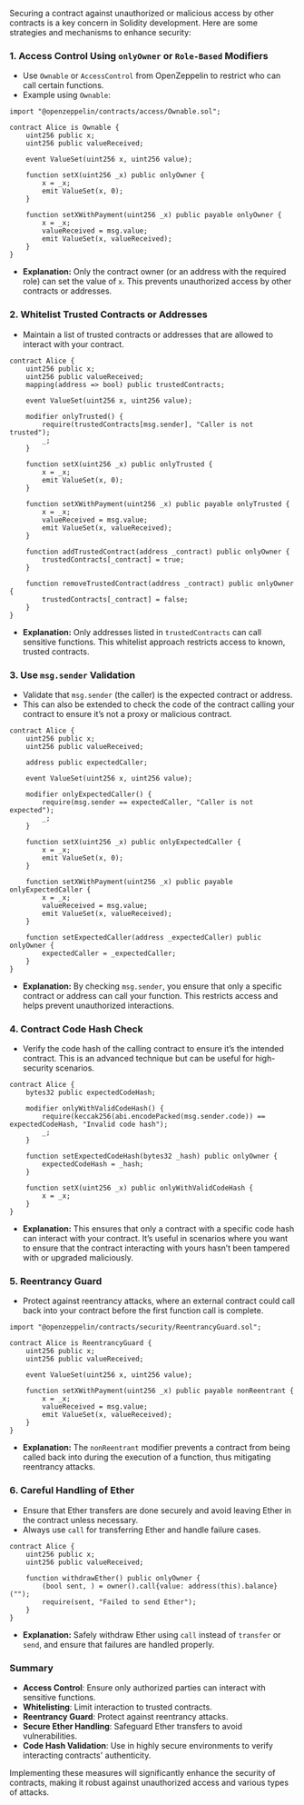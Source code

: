 Securing a contract against unauthorized or malicious access by other contracts is a key concern in Solidity development. Here are some strategies and mechanisms to enhance security:

### 1. **Access Control Using `onlyOwner` or `Role-Based` Modifiers**

- Use `Ownable` or `AccessControl` from OpenZeppelin to restrict who can call certain functions.
- Example using `Ownable`:

```solidity
import "@openzeppelin/contracts/access/Ownable.sol";

contract Alice is Ownable {
    uint256 public x;
    uint256 public valueReceived;

    event ValueSet(uint256 x, uint256 value);

    function setX(uint256 _x) public onlyOwner {
        x = _x;
        emit ValueSet(x, 0);
    }

    function setXWithPayment(uint256 _x) public payable onlyOwner {
        x = _x;
        valueReceived = msg.value;
        emit ValueSet(x, valueReceived);
    }
}
```

- **Explanation:** Only the contract owner (or an address with the required role) can set the value of `x`. This prevents unauthorized access by other contracts or addresses.

### 2. **Whitelist Trusted Contracts or Addresses**

- Maintain a list of trusted contracts or addresses that are allowed to interact with your contract.

```solidity
contract Alice {
    uint256 public x;
    uint256 public valueReceived;
    mapping(address => bool) public trustedContracts;

    event ValueSet(uint256 x, uint256 value);

    modifier onlyTrusted() {
        require(trustedContracts[msg.sender], "Caller is not trusted");
        _;
    }

    function setX(uint256 _x) public onlyTrusted {
        x = _x;
        emit ValueSet(x, 0);
    }

    function setXWithPayment(uint256 _x) public payable onlyTrusted {
        x = _x;
        valueReceived = msg.value;
        emit ValueSet(x, valueReceived);
    }

    function addTrustedContract(address _contract) public onlyOwner {
        trustedContracts[_contract] = true;
    }

    function removeTrustedContract(address _contract) public onlyOwner {
        trustedContracts[_contract] = false;
    }
}
```

- **Explanation:** Only addresses listed in `trustedContracts` can call sensitive functions. This whitelist approach restricts access to known, trusted contracts.

### 3. **Use `msg.sender` Validation**

- Validate that `msg.sender` (the caller) is the expected contract or address.
- This can also be extended to check the code of the contract calling your contract to ensure it’s not a proxy or malicious contract.

```solidity
contract Alice {
    uint256 public x;
    uint256 public valueReceived;

    address public expectedCaller;

    event ValueSet(uint256 x, uint256 value);

    modifier onlyExpectedCaller() {
        require(msg.sender == expectedCaller, "Caller is not expected");
        _;
    }

    function setX(uint256 _x) public onlyExpectedCaller {
        x = _x;
        emit ValueSet(x, 0);
    }

    function setXWithPayment(uint256 _x) public payable onlyExpectedCaller {
        x = _x;
        valueReceived = msg.value;
        emit ValueSet(x, valueReceived);
    }

    function setExpectedCaller(address _expectedCaller) public onlyOwner {
        expectedCaller = _expectedCaller;
    }
}
```

- **Explanation:** By checking `msg.sender`, you ensure that only a specific contract or address can call your function. This restricts access and helps prevent unauthorized interactions.

### 4. **Contract Code Hash Check**

- Verify the code hash of the calling contract to ensure it’s the intended contract. This is an advanced technique but can be useful for high-security scenarios.

```solidity
contract Alice {
    bytes32 public expectedCodeHash;

    modifier onlyWithValidCodeHash() {
        require(keccak256(abi.encodePacked(msg.sender.code)) == expectedCodeHash, "Invalid code hash");
        _;
    }

    function setExpectedCodeHash(bytes32 _hash) public onlyOwner {
        expectedCodeHash = _hash;
    }

    function setX(uint256 _x) public onlyWithValidCodeHash {
        x = _x;
    }
}
```

- **Explanation:** This ensures that only a contract with a specific code hash can interact with your contract. It’s useful in scenarios where you want to ensure that the contract interacting with yours hasn’t been tampered with or upgraded maliciously.

### 5. **Reentrancy Guard**

- Protect against reentrancy attacks, where an external contract could call back into your contract before the first function call is complete.

```solidity
import "@openzeppelin/contracts/security/ReentrancyGuard.sol";

contract Alice is ReentrancyGuard {
    uint256 public x;
    uint256 public valueReceived;

    event ValueSet(uint256 x, uint256 value);

    function setXWithPayment(uint256 _x) public payable nonReentrant {
        x = _x;
        valueReceived = msg.value;
        emit ValueSet(x, valueReceived);
    }
}
```

- **Explanation:** The `nonReentrant` modifier prevents a contract from being called back into during the execution of a function, thus mitigating reentrancy attacks.

### 6. **Careful Handling of Ether**

- Ensure that Ether transfers are done securely and avoid leaving Ether in the contract unless necessary.
- Always use `call` for transferring Ether and handle failure cases.

```solidity
contract Alice {
    uint256 public x;
    uint256 public valueReceived;

    function withdrawEther() public onlyOwner {
        (bool sent, ) = owner().call{value: address(this).balance}("");
        require(sent, "Failed to send Ether");
    }
}
```

- **Explanation:** Safely withdraw Ether using `call` instead of `transfer` or `send`, and ensure that failures are handled properly.

### Summary

- **Access Control**: Ensure only authorized parties can interact with sensitive functions.
- **Whitelisting**: Limit interaction to trusted contracts.
- **Reentrancy Guard**: Protect against reentrancy attacks.
- **Secure Ether Handling**: Safeguard Ether transfers to avoid vulnerabilities.
- **Code Hash Validation**: Use in highly secure environments to verify interacting contracts' authenticity.

Implementing these measures will significantly enhance the security of contracts, making it robust against unauthorized access and various types of attacks.
